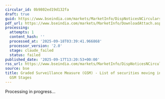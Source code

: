 ```yaml
---
circular_id: 0b9802ed19d132fa
draft: true
guid: https://www.bseindia.com/markets/MarketInfo/DispNoticesNCirculars.aspx?Noticeid={2408DB36-B9B7-487C-B89B-7C62F49A3B98}&noticeno=20250917-50&dt=09/17/2025&icount=50&totcount=57&flag=0
pdf_url: https://www.bseindia.com/markets/MarketInfo/DownloadAttach.aspx?id=20250917-50&attachedId=eaa63d66-1fbf-450f-8ed7-98898e768e87
processing:
  attempts: 1
  content_hash: ''
  processed_at: '2025-09-18T03:39:41.966868'
  processor_version: '2.0'
  stage: claude_failed
  status: failed
published_date: '2025-09-17T13:20:53+00:00'
rss_url: https://www.bseindia.com/markets/MarketInfo/DispNoticesNCirculars.aspx?Noticeid={2408DB36-B9B7-487C-B89B-7C62F49A3B98}&noticeno=20250917-50&dt=09/17/2025&icount=50&totcount=57&flag=0
source: bse
title: Graded Surveillance Measure (GSM) - List of securities moving into their respective
  GSM Stages
---
```


Processing in progress...